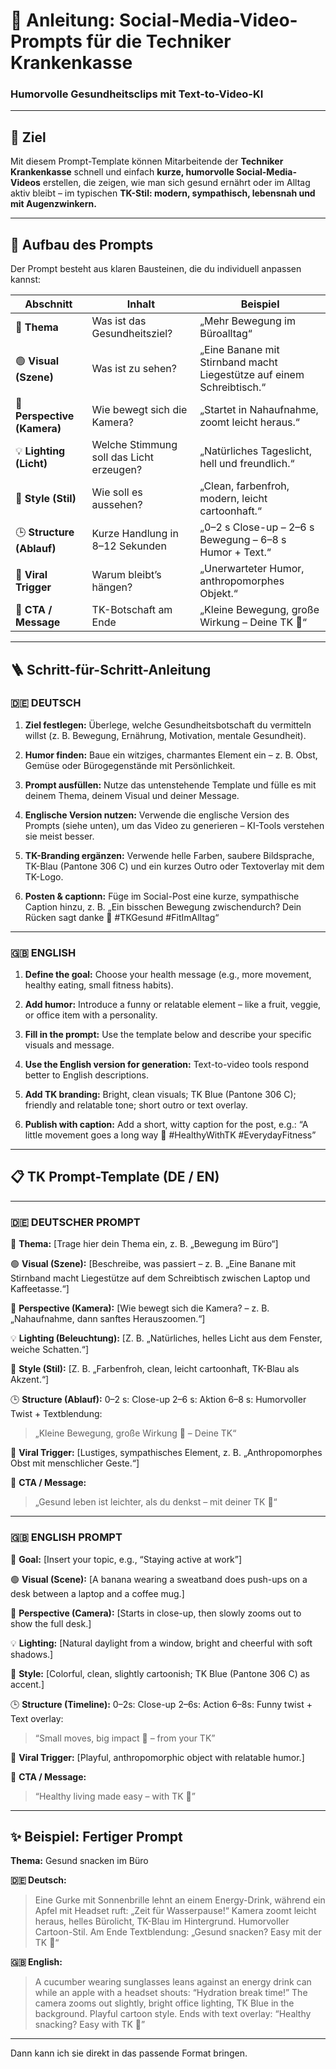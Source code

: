 # 🧭 Anleitung: Social-Media-Video-Prompts für die Techniker Krankenkasse

### Humorvolle Gesundheitsclips mit Text-to-Video-KI

---

## 🎯 Ziel

Mit diesem Prompt-Template können Mitarbeitende der **Techniker Krankenkasse** schnell und einfach **kurze, humorvolle Social-Media-Videos** erstellen, die zeigen, wie man sich gesund ernährt oder im Alltag aktiv bleibt – im typischen **TK-Stil: modern, sympathisch, lebensnah und mit Augenzwinkern.**

---

## 🧩 Aufbau des Prompts

Der Prompt besteht aus klaren Bausteinen, die du individuell anpassen kannst:

| Abschnitt                   | Inhalt                                   | Beispiel                                                              |
| --------------------------- | ---------------------------------------- | --------------------------------------------------------------------- |
| 🎯 **Thema**                | Was ist das Gesundheitsziel?             | „Mehr Bewegung im Büroalltag“                                         |
| 🟢 **Visual (Szene)**       | Was ist zu sehen?                        | „Eine Banane mit Stirnband macht Liegestütze auf einem Schreibtisch.“ |
| 📸 **Perspective (Kamera)** | Wie bewegt sich die Kamera?              | „Startet in Nahaufnahme, zoomt leicht heraus.“                        |
| 💡 **Lighting (Licht)**     | Welche Stimmung soll das Licht erzeugen? | „Natürliches Tageslicht, hell und freundlich.“                        |
| 🎨 **Style (Stil)**         | Wie soll es aussehen?                    | „Clean, farbenfroh, modern, leicht cartoonhaft.“                      |
| 🕒 **Structure (Ablauf)**   | Kurze Handlung in 8–12 Sekunden          | „0–2 s Close-up – 2–6 s Bewegung – 6–8 s Humor + Text.“               |
| 🧲 **Viral Trigger**        | Warum bleibt’s hängen?                   | „Unerwarteter Humor, anthropomorphes Objekt.“                         |
| 💬 **CTA / Message**        | TK-Botschaft am Ende                     | „Kleine Bewegung, große Wirkung – Deine TK 💚“                        |

---

## 🪜 Schritt-für-Schritt-Anleitung

### 🇩🇪 **DEUTSCH**

1. **Ziel festlegen:**
   Überlege, welche Gesundheitsbotschaft du vermitteln willst (z. B. Bewegung, Ernährung, Motivation, mentale Gesundheit).

2. **Humor finden:**
   Baue ein witziges, charmantes Element ein – z. B. Obst, Gemüse oder Bürogegenstände mit Persönlichkeit.

3. **Prompt ausfüllen:**
   Nutze das untenstehende Template und fülle es mit deinem Thema, deinem Visual und deiner Message.

4. **Englische Version nutzen:**
   Verwende die englische Version des Prompts (siehe unten), um das Video zu generieren – KI-Tools verstehen sie meist besser.

5. **TK-Branding ergänzen:**
   Verwende helle Farben, saubere Bildsprache, TK-Blau (Pantone 306 C) und ein kurzes Outro oder Textoverlay mit dem TK-Logo.

6. **Posten & captionn:**
   Füge im Social-Post eine kurze, sympathische Caption hinzu, z. B.
   „Ein bisschen Bewegung zwischendurch? Dein Rücken sagt danke 💪 #TKGesund #FitImAlltag“

---

### 🇬🇧 **ENGLISH**

1. **Define the goal:**
   Choose your health message (e.g., more movement, healthy eating, small fitness habits).

2. **Add humor:**
   Introduce a funny or relatable element – like a fruit, veggie, or office item with a personality.

3. **Fill in the prompt:**
   Use the template below and describe your specific visuals and message.

4. **Use the English version for generation:**
   Text-to-video tools respond better to English descriptions.

5. **Add TK branding:**
   Bright, clean visuals; TK Blue (Pantone 306 C); friendly and relatable tone; short outro or text overlay.

6. **Publish with caption:**
   Add a short, witty caption for the post, e.g.:
   “A little movement goes a long way 💚 #HealthyWithTK #EverydayFitness”

---

## 📋 TK Prompt-Template (DE / EN)

---

### 🇩🇪 **DEUTSCHER PROMPT**

🎯 **Thema:**
[Trage hier dein Thema ein, z. B. „Bewegung im Büro“]

🟢 **Visual (Szene):**
[Beschreibe, was passiert – z. B. „Eine Banane mit Stirnband macht Liegestütze auf dem Schreibtisch zwischen Laptop und Kaffeetasse.“]

📸 **Perspective (Kamera):**
[Wie bewegt sich die Kamera? – z. B. „Nahaufnahme, dann sanftes Herauszoomen.“]

💡 **Lighting (Beleuchtung):**
[Z. B. „Natürliches, helles Licht aus dem Fenster, weiche Schatten.“]

🎨 **Style (Stil):**
[Z. B. „Farbenfroh, clean, leicht cartoonhaft, TK-Blau als Akzent.“]

🕒 **Structure (Ablauf):**
0–2 s: Close-up
2–6 s: Aktion
6–8 s: Humorvoller Twist + Textblendung:

> „Kleine Bewegung, große Wirkung 💚 – Deine TK“

🧲 **Viral Trigger:**
[Lustiges, sympathisches Element, z. B. „Anthropomorphes Obst mit menschlicher Geste.“]

💬 **CTA / Message:**

> „Gesund leben ist leichter, als du denkst – mit deiner TK 🍏“

---

### 🇬🇧 **ENGLISH PROMPT**

🎯 **Goal:**
[Insert your topic, e.g., “Staying active at work”]

🟢 **Visual (Scene):**
[A banana wearing a sweatband does push-ups on a desk between a laptop and a coffee mug.]

📸 **Perspective (Camera):**
[Starts in close-up, then slowly zooms out to show the full desk.]

💡 **Lighting:**
[Natural daylight from a window, bright and cheerful with soft shadows.]

🎨 **Style:**
[Colorful, clean, slightly cartoonish; TK Blue (Pantone 306 C) as accent.]

🕒 **Structure (Timeline):**
0–2s: Close-up
2–6s: Action
6–8s: Funny twist + Text overlay:

> “Small moves, big impact 💚 – from your TK”

🧲 **Viral Trigger:**
[Playful, anthropomorphic object with relatable humor.]

💬 **CTA / Message:**

> “Healthy living made easy – with TK 🍏”

---

## ✨ Beispiel: Fertiger Prompt

**Thema:** Gesund snacken im Büro

**🇩🇪 Deutsch:**

> Eine Gurke mit Sonnenbrille lehnt an einem Energy-Drink, während ein Apfel mit Headset ruft: „Zeit für Wasserpause!“ Kamera zoomt leicht heraus, helles Bürolicht, TK-Blau im Hintergrund. Humorvoller Cartoon-Stil. Am Ende Textblendung: „Gesund snacken? Easy mit der TK 💚“

**🇬🇧 English:**

> A cucumber wearing sunglasses leans against an energy drink can while an apple with a headset shouts: “Hydration break time!” The camera zooms out slightly, bright office lighting, TK Blue in the background. Playful cartoon style. Ends with text overlay: “Healthy snacking? Easy with TK 💚”

---

Dann kann ich sie direkt in das passende Format bringen.
